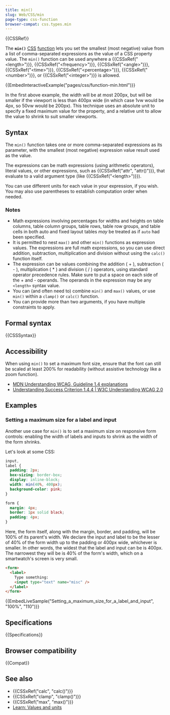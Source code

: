 ```yaml
---
title: min()
slug: Web/CSS/min
page-type: css-function
browser-compat: css.types.min
---
```


{{CSSRef}}

The **`min()`** [CSS](/en-US/docs/Web/CSS) [function](/en-US/docs/Web/CSS/CSS_Functions) lets you set the smallest (most negative) value from a list of comma-separated expressions as the value of a CSS property value. The `min()` function can be used anywhere a {{CSSxRef("&lt;length&gt;")}}, {{CSSxRef("&lt;frequency&gt;")}}, {{CSSxRef("&lt;angle&gt;")}}, {{CSSxRef("&lt;time&gt;")}}, {{CSSxRef("&lt;percentage&gt;")}}, {{CSSxRef("&lt;number&gt;")}}, or {{CSSxRef("&lt;integer&gt;")}} is allowed.

{{EmbedInteractiveExample("pages/css/function-min.html")}}

In the first above example, the width will be at most 200px, but will be smaller if the viewport is less than 400px wide (in which case 1vw would be 4px, so 50vw would be 200px). This technique uses an absolute unit to specify a fixed maximum value for the property, and a relative unit to allow the value to shrink to suit smaller viewports.

## Syntax

The `min()` function takes one or more comma-separated expressions as its parameter, with the smallest (most negative) expression value result used as the value.

The expressions can be math expressions (using arithmetic operators), literal values, or other expressions, such as {{CSSxRef("attr", "attr()")}}, that evaluate to a valid argument type (like {{CSSxRef("&lt;length&gt;")}}).

You can use different units for each value in your expression, if you wish. You may also use parentheses to establish computation order when needed.

### Notes

- Math expressions involving percentages for widths and heights on table columns, table column groups, table rows, table row groups, and table cells in both auto and fixed layout tables _may_ be treated as if `auto` had been specified.
- It is permitted to nest `max()` and other `min()` functions as expression values. The expressions are full math expressions, so you can use direct addition, subtraction, multiplication and division without using the `calc()` function itself.
- The expression can be values combining the addition ( + ), subtraction ( - ), multiplication ( \* ) and division ( / ) operators, using standard operator precedence rules. Make sure to put a space on each side of the + and - operands. The operands in the expression may be any `<length>` syntax value.
- You can (and often need to) combine `min()` and `max()` values, or use `min()` within a `clamp()` or `calc()` function.
- You can provide more than two arguments, if you have multiple constraints to apply.

## Formal syntax

{{CSSSyntax}}

## Accessibility

When using `min()` to set a maximum font size, ensure that the font can still be scaled at least 200% for readability (without assistive technology like a zoom function).

- [MDN Understanding WCAG, Guideline 1.4 explanations](/en-US/docs/Web/Accessibility/Understanding_WCAG/Perceivable#guideline_1.4_make_it_easier_for_users_to_see_and_hear_content_including_separating_foreground_from_background)
- [Understanding Success Criterion 1.4.4 | W3C Understanding WCAG 2.0](https://www.w3.org/TR/UNDERSTANDING-WCAG20/visual-audio-contrast-scale.html)

## Examples

### Setting a maximum size for a label and input

Another use case for `min()` is to set a maximum size on responsive form controls: enabling the width of labels and inputs to shrink as the width of the form shrinks.

Let's look at some CSS:

```css
input,
label {
  padding: 2px;
  box-sizing: border-box;
  display: inline-block;
  width: min(40%, 400px);
  background-color: pink;
}

form {
  margin: 4px;
  border: 1px solid black;
  padding: 4px;
}
```

Here, the form itself, along with the margin, border, and padding, will be 100% of its parent's width. We declare the input and label to be the lesser of 40% of the form width up to the padding or 400px wide, whichever is smaller. In other words, the widest that the label and input can be is 400px. The narrowest they will be is 40% of the form's width, which on a smartwatch's screen is very small.

```html
<form>
  <label>
    Type something:
    <input type="text" name="misc" />
  </label>
</form>
```

{{EmbedLiveSample("Setting_a_maximum_size_for_a_label_and_input", "100%", "110")}}

## Specifications

{{Specifications}}

## Browser compatibility

{{Compat}}

## See also

- {{CSSxRef("calc", "calc()")}}
- {{CSSxRef("clamp", "clamp()")}}
- {{CSSxRef("max", "max()")}}
- [Learn: Values and units](/en-US/docs/Learn_web_development/Core/Styling_basics/Values_and_units)

